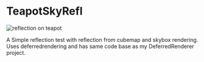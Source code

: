# TeapotSkyRefl

![reflection on teapot](http://heikkili.kapsi.fi/blog/wp-content/uploads/2020/02/screenshot.jpg)


A Simple reflection test with reflection from cubemap and skybox rendering. Uses deferredrendering and has same code base as my DeferredRenderer project.
